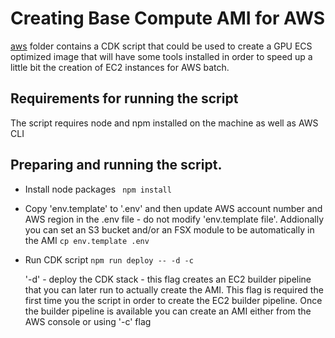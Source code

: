 # Creating Base Compute AMI for AWS

[aws](../aws/) folder contains a CDK script that could be used to create a GPU ECS optimized image that will have some tools installed in order to speed up a little bit the creation of EC2 instances for AWS batch.

## Requirements for running the script

The script requires node and npm installed on the machine as well as AWS CLI

## Preparing and running the script.

* Install node packages
    ` npm install`
* Copy 'env.template' to '.env' and then update AWS account number and AWS region in the .env file - do not modify 'env.template file'. Addionally you can set an S3 bucket and/or an FSX module to be automatically in the AMI
    `cp env.template .env`
* Run CDK script
    `npm run deploy -- -d -c`

    '-d' - deploy the CDK stack - this flag creates an EC2 builder pipeline that you can later run to actually create the AMI. This flag is required the first time you the script in order to create the EC2 builder pipeline. Once the builder pipeline is available you can create an AMI either from the AWS console or using '-c' flag

